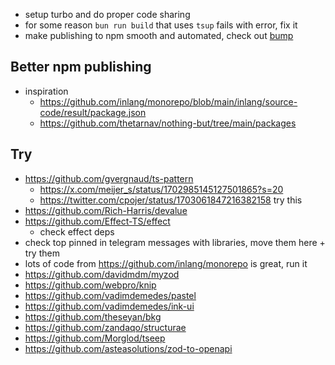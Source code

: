 - setup turbo and do proper code sharing
- for some reason `bun run build` that uses `tsup` fails with error, fix it
- make publishing to npm smooth and automated, check out [bump](https://github.com/fabiospampinato/bump)

## Better npm publishing

- inspiration
  - https://github.com/inlang/monorepo/blob/main/inlang/source-code/result/package.json
  - https://github.com/thetarnav/nothing-but/tree/main/packages

## Try

- https://github.com/gvergnaud/ts-pattern
  - https://x.com/meijer_s/status/1702985145127501865?s=20
  - https://twitter.com/cpojer/status/1703061847216382158 try this
- https://github.com/Rich-Harris/devalue
- https://github.com/Effect-TS/effect
  - check effect deps
- check top pinned in telegram messages with libraries, move them here + try them
- lots of code from https://github.com/inlang/monorepo is great, run it
- https://github.com/davidmdm/myzod
- https://github.com/webpro/knip
- https://github.com/vadimdemedes/pastel
- https://github.com/vadimdemedes/ink-ui
- https://github.com/theseyan/bkg
- https://github.com/zandaqo/structurae
- https://github.com/Morglod/tseep
- https://github.com/asteasolutions/zod-to-openapi
